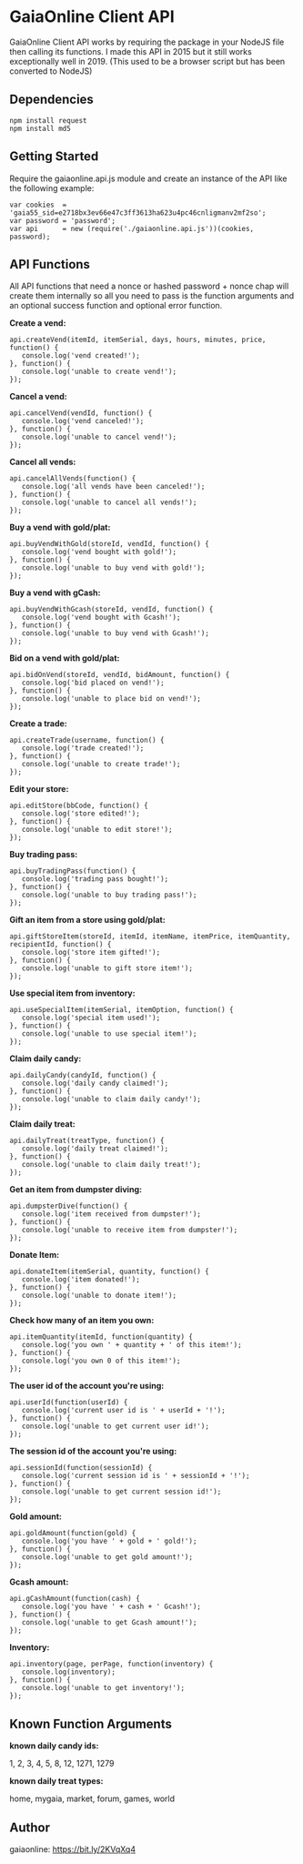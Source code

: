 # GaiaOnline Client API
GaiaOnline Client API works by requiring the package in your NodeJS file then calling its functions. I made this API in 2015 but it still works exceptionally well in 2019. (This used to be a browser script but has been converted to NodeJS)

## Dependencies
```
npm install request
npm install md5
```

## Getting Started
Require the gaiaonline.api.js module and create an instance of the API like the following example:

```JS
var cookies  = 'gaia55_sid=e2718bx3ev66e47c3ff3613ha623u4pc46cnligmanv2mf2so';
var password = 'password';
var api      = new (require('./gaiaonline.api.js'))(cookies, password);
```

## API Functions
All API functions that need a nonce or hashed password + nonce chap will create them internally so all you need to pass is the function arguments and an optional success function and optional error function.

**Create a vend:**
```JS
api.createVend(itemId, itemSerial, days, hours, minutes, price, function() {
   console.log('vend created!');
}, function() {
   console.log('unable to create vend!');
});
```
**Cancel a vend:**
```JS
api.cancelVend(vendId, function() {
   console.log('vend canceled!');
}, function() {
   console.log('unable to cancel vend!');
});
```
**Cancel all vends:**
```JS
api.cancelAllVends(function() {
   console.log('all vends have been canceled!');
}, function() {
   console.log('unable to cancel all vends!');
});
```
**Buy a vend with gold/plat:**
```JS
api.buyVendWithGold(storeId, vendId, function() {
   console.log('vend bought with gold!');
}, function() {
   console.log('unable to buy vend with gold!');
});
```
**Buy a vend with gCash:**
```JS
api.buyVendWithGcash(storeId, vendId, function() {
   console.log('vend bought with Gcash!');
}, function() {
   console.log('unable to buy vend with Gcash!');
});
```
**Bid on a vend with gold/plat:**
```JS
api.bidOnVend(storeId, vendId, bidAmount, function() {
   console.log('bid placed on vend!');
}, function() {
   console.log('unable to place bid on vend!');
});
```
**Create a trade:**
```JS
api.createTrade(username, function() {
   console.log('trade created!');
}, function() {
   console.log('unable to create trade!');
});
```
**Edit your store:**
```JS
api.editStore(bbCode, function() {
   console.log('store edited!');
}, function() {
   console.log('unable to edit store!');
});
```
**Buy trading pass:**
```JS
api.buyTradingPass(function() {
   console.log('trading pass bought!');
}, function() {
   console.log('unable to buy trading pass!');
});
```
**Gift an item from a store using gold/plat:**
```JS
api.giftStoreItem(storeId, itemId, itemName, itemPrice, itemQuantity, recipientId, function() {
   console.log('store item gifted!');
}, function() {
   console.log('unable to gift store item!');
});
```
**Use special item from inventory:**
```JS
api.useSpecialItem(itemSerial, itemOption, function() {
   console.log('special item used!');
}, function() {
   console.log('unable to use special item!');
});
```
**Claim daily candy:**
```JS
api.dailyCandy(candyId, function() {
   console.log('daily candy claimed!');
}, function() {
   console.log('unable to claim daily candy!');
});
```
**Claim daily treat:**
```JS
api.dailyTreat(treatType, function() {
   console.log('daily treat claimed!');
}, function() {
   console.log('unable to claim daily treat!');
});
```
**Get an item from dumpster diving:**
```JS
api.dumpsterDive(function() {
   console.log('item received from dumpster!');
}, function() {
   console.log('unable to receive item from dumpster!');
});
```
**Donate Item:**
```JS
api.donateItem(itemSerial, quantity, function() {
   console.log('item donated!');
}, function() {
   console.log('unable to donate item!');
});
```
**Check how many of an item you own:**
```JS
api.itemQuantity(itemId, function(quantity) {
   console.log('you own ' + quantity + ' of this item!');
}, function() {
   console.log('you own 0 of this item!');
});
```
**The user id of the account you're using:**
```JS
api.userId(function(userId) {
   console.log('current user id is ' + userId + '!');
}, function() {
   console.log('unable to get current user id!');
});
```
**The session id of the account you're using:**
```JS
api.sessionId(function(sessionId) {
   console.log('current session id is ' + sessionId + '!');
}, function() {
   console.log('unable to get current session id!');
});
```
**Gold amount:**
```JS
api.goldAmount(function(gold) {
   console.log('you have ' + gold + ' gold!');
}, function() {
   console.log('unable to get gold amount!');
});
```
**Gcash amount:**
```JS
api.gCashAmount(function(cash) {
   console.log('you have ' + cash + ' Gcash!');
}, function() {
   console.log('unable to get Gcash amount!');
});
```
**Inventory:**
```JS
api.inventory(page, perPage, function(inventory) {
   console.log(inventory);
}, function() {
   console.log('unable to get inventory!');
});
```

## Known Function Arguments
**known daily candy ids:** <p>1, 2, 3, 4, 5, 8, 12, 1271, 1279</p>
**known daily treat types:** <p>home, mygaia, market, forum, games, world</p>

## Author
gaiaonline: https://bit.ly/2KVqXq4

